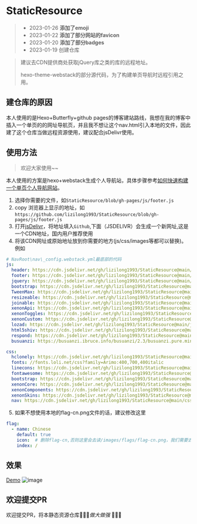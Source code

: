 # StaticResource

> - 2023-01-26 **添加了emoji**
> - 2023-01-22 **添加了部分网站的favicon**
> - 2023-01-20 **添加了部分badges**
> - 2023-01-19 创建仓库

> 建议去CDN提供商处获取jQuery库之类的库的远程地址。
>
> hexo-theme-webstack的部分源代码，为了构建单页导航时远程引用之用。

## 建仓库的原因

本人使用的是Hexo+Butterfly+github pages的博客建站路线，我想在我的博客中插入一个单页的的网址导航页，并且我不想让这个nav.html引入本地的文件，因此建了这个仓库当做远程资源使用，建议配合jsDelivr使用。

## 使用方法

> 欢迎大家使用~~

本人使用的方案是hexo+webstack生成个人导航站，具体步骤参考[如何快速构建一个单页个人导航网站](https://lizilong.netlify.app/posts/6e0d)。
1. 选择你需要的文件，如`StaticResource/blob/gh-pages/js/footer.js`
2. copy 浏览器上显示的地址，如`https://github.com/lizilong1993/StaticResource/blob/gh-pages/js/footer.js`
3. 打开[jsDelivr](https://www.jsdelivr.com/github)，将地址填入`Github`,下面（JSDELIVR）会生成一个新网址,这是一个CDN地址，国内用户推荐使用
4. 将该CDN网址或原始地址放到你需要的地方(js/css/images等都可以替换)。例如
```yaml
# NavRoot\nav\_config.webstack.yml最底部的代码
js:
  header: https://cdn.jsdelivr.net/gh/lizilong1993/StaticResource@main/js/header.js
  footer: https://cdn.jsdelivr.net/gh/lizilong1993/StaticResource@main/js/footer.js
  jquery: https://cdn.jsdelivr.net/gh/lizilong1993/StaticResource@main/js/jquery-1.11.1.min.js
  bootstrap: https://cdn.jsdelivr.net/gh/lizilong1993/StaticResource@main/js/bootstrap.min.js
  TweenMax: https://cdn.jsdelivr.net/gh/lizilong1993/StaticResource@main/js/TweenMax.min.js
  resizeable: https://cdn.jsdelivr.net/gh/lizilong1993/StaticResource@main/js/resizeable.min.js
  joinable: https://cdn.jsdelivr.net/gh/lizilong1993/StaticResource@main/js/joinable.js
  xenonApi: https://cdn.jsdelivr.net/gh/lizilong1993/StaticResource@main/js/xenon-api.min.js
  xenonToggles: https://cdn.jsdelivr.net/gh/lizilong1993/StaticResource@main/js/xenon-toggles.min.js
  xenonCustom: https://cdn.jsdelivr.net/gh/lizilong1993/StaticResource@main/js/xenon-custom.min.js
  lozad: https://cdn.jsdelivr.net/gh/lizilong1993/StaticResource@main/js/lozad.min.js
  html5shiv: https://cdn.jsdelivr.net/gh/lizilong1993/StaticResource@main/js/html5shiv.min.js
  respond: https://cdn.jsdelivr.net/gh/lizilong1993/StaticResource@main/js/respond.min.js
  busuanzi: https://busuanzi.ibruce.info/busuanzi/2.3/busuanzi.pure.mini.js

css:
  hclonely: https://cdn.jsdelivr.net/gh/lizilong1993/StaticResource@main/css/hclonely.css
  fonts: //fonts.loli.net/css?family=Arimo:400,700,400italic
  linecons: https://cdn.jsdelivr.net/gh/lizilong1993/StaticResource@main/css/fonts/linecons/css/linecons.min.css
  fontawesome: https://cdn.jsdelivr.net/gh/lizilong1993/StaticResource@main/css/fonts/fontawesome/css/all.min.css
  bootstrap: https://cdn.jsdelivr.net/gh/lizilong1993/StaticResource@main/css/bootstrap.min.css
  xenonCore: https://cdn.jsdelivr.net/gh/lizilong1993/StaticResource@main/css/xenon-core.min.css
  xenonComponents: https://cdn.jsdelivr.net/gh/lizilong1993/StaticResource@main/css/xenon-components.min.css
  xenonSkins: https://cdn.jsdelivr.net/gh/lizilong1993/StaticResource@main/css/xenon-skins.min.css
  nav: https://cdn.jsdelivr.net/gh/lizilong1993/StaticResource@main/css/nav.min.css

```
5. 如果不想使用本地的flag-cn.png文件的话，建议修改这里
```yaml
flag:
  - name: Chinese
    default: true
    icon:  # 删除flag-cn,否则这里会去读/images/flags/flag-cn.png，我们需要去远程获取而不是本地读取
    index: /
```
## 效果
[Demo](https://lizilong.netlify.app/nav.html)
![image](https://user-images.githubusercontent.com/25758122/213121466-cbe15ffb-49b5-4bf6-8d59-27b66d3ff20c.png)
## 欢迎提交PR
欢迎提交PR，将本静态资源仓库🧨🧨🧨*做大做强* 🧨🧨🧨
